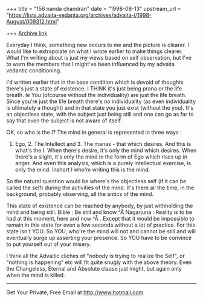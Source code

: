 +++
title = "156 nanda chandran"
date = "1998-08-13"
upstream_url = "https://lists.advaita-vedanta.org/archives/advaita-l/1998-August/009312.html"

+++
[Archive link](https://lists.advaita-vedanta.org/archives/advaita-l/1998-August/009312.html)

Everyday I think, something new occurs to me and the picture is clearer.
I would like to extrapolate on what I wrote earlier to make things
clearer. What I'm writing about is just my views based on self
observation, but I've to warn the members that I might've been
influenced by my advaita vedantic conditioning.

I'd written earlier that in the base condition which is devoid of
thoughts there's just a state of existence. I THINK it's just being
prana or the life breath. Ie You (ofcourse without the individuality)
are just the life breath. Since you're just the life breath there's no
individuality (as even individuality is ultimately a thought) and in
that state you just exist (without the you). It's an objectless state,
with the subject just being still and one can go as far to say that even
the subject is not aware of itself.

OK, so who is the I? The mind in general is represented in three ways :
1. Ego, 2. The Intellect and 3. The manas - that which desires. And this
is what's the I. When there's desire, it's only the mind which desires.
When there's a slight, it's only the mind in the form of Ego which rises
up in anger. And even this analysis, which is a purely intellectual
exercise, is only the mind. Inshort I who'm writing this is the mind.

So the natural question would be where's the objectless self (if it can
be called the self) during the activities of the mind. It's there all
the time, in the background, probably observing, all the antics of the
mind.

This state of existence can be reached by anybody, by just withholding
the mind and being still.
Bible : Be still and know ^Å Nagarjuna : Reality is to be had at this
moment, here and now ^Å .
Except that it would be impossible to remain in this state for even a
few seconds without a lot of practice. For this state isn't YOU. So YOU,
who're the mind will not and cannot be still and will eventually surge
up asserting your presence. So YOU have to be convince to put yourself
out of your misery.

I think all the Advaitic cliches of "nobody is trying to realize the
Self", or "nothing is happening" etc will fit quite snugly with the
above theory. Even the Changeless, Eternal and Absolute clause just
might, but again only when the mind is killed.


______________________________________________________
Get Your Private, Free Email at http://www.hotmail.com

